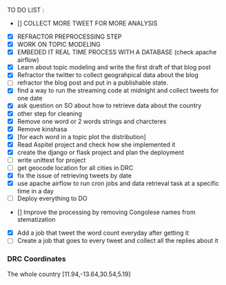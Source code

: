 TO DO LIST :

- [] COLLECT MORE TWEET FOR MORE ANALYSIS
- [x] REFRACTOR PREPROCESSING STEP
- [x] WORK ON TOPIC MODELING
- [x] EMBEDED IT REAL TIME PROCESS WITH A DATABASE (check apache airflow)
- [x] Learn about topic modeling and write the first draft of that blog post
- [x] Refractor the twitter to collect geograhpical data about the blog
- [ ] refractor the blog post and put in a publishable state.
- [x] find a way to run the streaming code at midnight and collect tweets for one date
- [x] ask question on SO about how to retrieve data about the country
- [x] other step for cleaning
- [x] Remove one word or 2 words strings and charcteres
- [x] Remove kinshasa
- [x] [for each word in a topic plot the distribution]
- [x] Read Aspitel project and check how she implemented it
- [x] create the django or flask project and plan the deployment
- [ ] write unittest for project
- [ ] get geocode location for all cities in DRC
- [x] fix the issue of retrieving tweets by date
- [x] use apache airflow to run cron jobs and data retrieval task at a specific time in a day
- [ ] Deploy everything to DO
- [] Improve the processing by removing Congolese names from stematization
- [x] Add a job that tweet the word count everyday after getting it
- [ ] Create a job that goes to every tweet and collect all the replies about it

### DRC Coordinates

The whole country
[11.94,-13.64,30.54,5.19]
